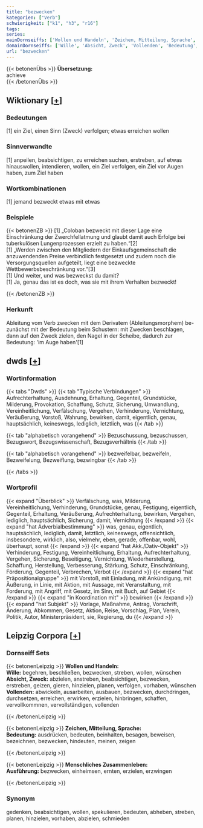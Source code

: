 ```yaml
---
title: "bezwecken"
kategorien: ["Verb"]
schwierigkeit: ["k1", "h3", "r16"]
tags:
series:
mainDornseiffs: ['Wollen und Handeln', 'Zeichen, Mitteilung, Sprache', 'Menschliches Zusammenleben']
domainDornseiffs: ['Wille', 'Absicht, Zweck', 'Vollenden', 'Bedeutung', 'Ausführung']
url: "bezwecken"
---
```


{{< betonenÜbs >}}
**Übersetzung:**  
achieve  
{{< /betonenÜbs >}}

## Wiktionary [[+](https://de.wiktionary.org/wiki/bezwecken)]

### Bedeutungen
[1] ein Ziel, einen Sinn (Zweck) verfolgen; etwas erreichen wollen  

### Sinnverwandte
[1] anpeilen, beabsichtigen, zu erreichen suchen, erstreben, auf etwas hinauswollen, intendieren, wollen, ein Ziel verfolgen, ein Ziel vor Augen haben, zum Ziel haben  

### Wortkombinationen
[1] jemand bezweckt etwas mit etwas  

### Beispiele
{{< betonenZB >}}
[1] „Coloban bezweckt mit dieser Lage eine Einschränkung der Zwerchfellatmung und glaubt damit auch Erfolge bei tuberkulösen Lungenprozessen erzielt zu haben.“[2]  
[1] „Werden zwischen den Mitgliedern der Einkaufsgemeinschaft die anzuwendenden Preise verbindlich festgesetzt und zudem noch die Versorgungsquellen aufgeteilt, liegt eine bezweckte Wettbewerbsbeschränkung vor.“[3]  
[1] Und weiter, und was bezweckst du damit?  
[1] Ja, genau das ist es doch, was sie mit ihrem Verhalten bezweckt!  

{{< /betonenZB >}}
### Herkunft
Ableitung vom Verb zwecken mit dem Derivatem (Ableitungsmorphem) be-  
zunächst mit der Bedeutung beim Schustern: mit Zwecken beschlagen, dann auf den Zweck zielen, den Nagel in der Scheibe, dadurch zur Bedeutung: 'im Auge haben'[1]  



## dwds [[+](https://www.dwds.de/wb/bezwecken)]

### Wortinformation
{{< tabs "Dwds" >}}
{{< tab "Typische Verbindungen" >}}
Aufrechterhaltung, Ausdehnung, Erhaltung, Gegenteil, Grundstücke, Milderung, Provokation, Schaffung, Schutz, Sicherung, Umwandlung, Vereinheitlichung, Verfälschung, Vergehen, Verhinderung, Vernichtung, Veräußerung, Vorstoß, Wahrung, bewirken, damit, eigentlich, genau, hauptsächlich, keineswegs, lediglich, letztlich, was
{{< /tab >}}

{{< tab "alphabetisch vorangehend" >}}
Bezuschussung, bezuschussen, Bezugswort, Bezugswissenschaft, Bezugsverhältnis
{{< /tab >}}

{{< tab "alphabetisch vorangehend" >}}
bezweifelbar, bezweifeln, Bezweifelung, Bezweiflung, bezwingbar
{{< /tab >}}

{{< /tabs >}}

### Wortprofil
{{< expand "Überblick" >}} Verfälschung, was, Milderung, Vereinheitlichung, Verhinderung, Grundstücke, genau, Festigung, eigentlich, Gegenteil, Erhaltung, Veräußerung, Aufrechterhaltung, bewirken, Vergehen, lediglich, hauptsächlich, Sicherung, damit, Vernichtung {{< /expand >}}
{{< expand "hat Adverbialbestimmung" >}} was, genau, eigentlich, hauptsächlich, lediglich, damit, letztlich, keineswegs, offensichtlich, insbesondere, wirklich, also, vielmehr, eben, gerade, offenbar, wohl, überhaupt, sonst {{< /expand >}}
{{< expand "hat Akk./Dativ-Objekt" >}} Verhinderung, Festigung, Vereinheitlichung, Erhaltung, Aufrechterhaltung, Vergehen, Sicherung, Beseitigung, Vernichtung, Wiederherstellung, Schaffung, Herstellung, Verbesserung, Stärkung, Schutz, Einschränkung, Förderung, Gegenteil, Verbrechen, Verbot {{< /expand >}}
{{< expand "hat Präpositionalgruppe" >}} mit Vorstoß, mit Einladung, mit Ankündigung, mit Äußerung, in Linie, mit Aktion, mit Aussage, mit Veranstaltung, mit Forderung, mit Angriff, mit Gesetz, im Sinn, mit Buch, auf Gebiet {{< /expand >}}
{{< expand "in Koordination mit" >}} bewirken {{< /expand >}}
{{< expand "hat Subjekt" >}} Vorlage, Maßnahme, Antrag, Vorschrift, Änderung, Abkommen, Gesetz, Aktion, Reise, Vorschlag, Plan, Verein, Politik, Autor, Ministerpräsident, sie, Regierung, du {{< /expand >}}

## Leipzig Corpora [[+](https://corpora.uni-leipzig.de/en/res?word=bezwecken&corpusId=deu_newscrawl-public_2018)]

### Dornseiff Sets
{{< betonenLeipzig >}}
**Wollen und Handeln:**  
**Wille:** begehren, beschließen, bezwecken, streben, wollen, wünschen  
**Absicht, Zweck:** abzielen, anstreben, beabsichtigen, bezwecken, erstreben, geizen, gieren, hinzielen, planen, verfolgen, vorhaben, wünschen  
**Vollenden:** abwickeln, ausarbeiten, ausbauen, bezwecken, durchdringen, durchsetzen, erreichen, erwirken, erzielen, hinbringen, schaffen, vervollkommnen, vervollständigen, vollenden  

{{< /betonenLeipzig >}}


{{< betonenLeipzig >}}
**Zeichen, Mitteilung, Sprache:**  
**Bedeutung:** ausdrücken, bedeuten, beinhalten, besagen, beweisen, bezeichnen, bezwecken, hindeuten, meinen, zeigen  

{{< /betonenLeipzig >}}


{{< betonenLeipzig >}}
**Menschliches Zusammenleben:**  
**Ausführung:** bezwecken, einheimsen, ernten, erzielen, erzwingen  

{{< /betonenLeipzig >}}

### Synonym
gedenken, beabsichtigen, wollen, spekulieren, bedeuten, abheben, streben, planen, hinzielen, vorhaben, abzielen, schmieden

